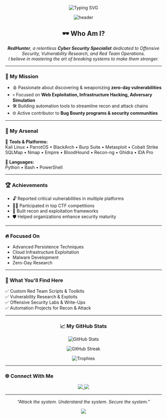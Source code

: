 <!-- PROFILE README -->
<p align="center">
  <img src="https://readme-typing-svg.herokuapp.com?font=Fira+Code&size=26&pause=1000&color=36BCF7&width=1000&center=true&vCenter=true&lines=RedHunter+-+Cyber+Security+Specialist;Offensive+Security+Researcher+%7C+Pentester;Bug+Bounty+Hunter+%7C+Exploit+Developer;Breaking+%7C+Building+%7C+Securing" alt="Typing SVG">
</p>

<p align="center">
  <img src="https://capsule-render.vercel.app/api?type=waving&color=0:0d0d0d,100:222222&height=230&section=header&text=RedHunter%20Cyber%20Ops%20Lab&fontSize=42&fontColor=ffffff&animation=fadeIn" alt="header"/>
</p>

<h2 align="center">🕶️ Who Am I?</h2>

<p align="center">
  <em>
    <strong>RedHunter</strong>, a relentless <strong>Cyber Security Specialist</strong> dedicated to Offensive Security, Vulnerability Research, and Red Team Operations. <br>
    I believe in mastering the art of breaking systems to make them stronger.
  </em>
</p>

---

<h3>🎯 My Mission</h3>

- 🩸 Passionate about discovering & weaponizing <strong>zero-day vulnerabilities</strong>
- 💀 Focused on <strong>Web Exploitation, Infrastructure Hacking, Adversary Simulation</strong>
- 🛠️ Building automation tools to streamline recon and attack chains
- 🌐 Active contributor to <strong>Bug Bounty programs & security communities</strong>

---

<h3>🧰 My Arsenal</h3>

🚀 <strong>Tools & Platforms:</strong>  
Kali Linux • ParrotOS • BlackArch • Burp Suite • Metasploit • Cobalt Strike  
SQLMap • Nmap • Empire • BloodHound • Recon-ng • Ghidra • IDA Pro  

🐍 <strong>Languages:</strong>  
Python • Bash • PowerShell

---

<h3>🏆 Achievements</h3>

- 🔓 Reported critical vulnerabilities in multiple platforms
- 🕵️‍♂️ Participated in top CTF competitions
- 🧩 Built recon and exploitation frameworks
- 🛡️ Helped organizations enhance security maturity

---

<h3>🔥 Focused On</h3>

- Advanced Persistence Techniques
- Cloud Infrastructure Exploitation
- Malware Development
- Zero-Day Research

---

<h3>💼 What You'll Find Here</h3>

✅ Custom Red Team Scripts & Toolkits  
✅ Vulnerability Research & Exploits  
✅ Offensive Security Labs & Write-Ups  
✅ Automation Projects for Recon & Attack

---

<h3 align="center">📈 My GitHub Stats</h3>

<p align="center">
  <img src="https://github-readme-stats.vercel.app/api?username=RedHunter&show_icons=true&theme=radical&hide_border=true&count_private=true&include_all_commits=true" alt="GitHub Stats">
</p>

<p align="center">
  <img src="https://github-readme-streak-stats.herokuapp.com?user=RedHunter&theme=radical&hide_border=true" alt="GitHub Streak">
</p>

<p align="center">
  <img src="https://github-profile-trophy.vercel.app/?username=RedHunter&theme=onestar&no-frame=true&column=7" alt="Trophies">
</p>

---

<h3>🌐 Connect With Me</h3>

<p align="center">
  <a href="https://www.linkedin.com/in/redhunter" target="_blank">
    <img src="https://img.shields.io/badge/LinkedIn-Connect-blue?style=for-the-badge&logo=linkedin">
  </a>
  <a href="https://www.instagram.com/redhunter" target="_blank">
    <img src="https://img.shields.io/badge/Instagram-Follow-ff69b4?style=for-the-badge&logo=instagram">
  </a>
</p>

---

<p align="center">
  <em>“Attack the system. Understand the system. Secure the system.”</em>
</p>

<p align="center">
  <img src="https://capsule-render.vercel.app/api?type=waving&color=0:0d0d0d,100:222222&height=150&section=footer"/>
</p>
